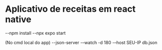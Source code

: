 # Aplicativo de receitas em react native

--npm install
--npx expo start

(No cmd local do app)
--json-server -–watch -d 180 -–host SEU-IP db.json
